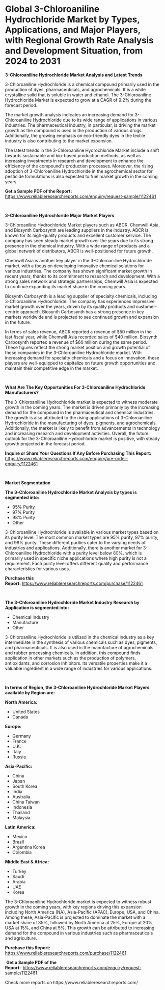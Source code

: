 <p><h1>Global 3-Chloroaniline Hydrochloride Market by Types, Applications, and Major Players, with Regional Growth Rate Analysis and Development Situation, from 2024 to 2031</h1></p><p><strong>3-Chloroaniline Hydrochloride Market Analysis and Latest Trends</strong></p>
<p><p>3-Chloroaniline Hydrochloride is a chemical compound primarily used in the production of dyes, pharmaceuticals, and agrochemicals. It is a white crystalline solid that is soluble in water and ethanol. The 3-Chloroaniline Hydrochloride Market is expected to grow at a CAGR of 9.2% during the forecast period. </p><p>The market growth analysis indicates an increasing demand for 3-Chloroaniline Hydrochloride due to its wide range of applications in various industries. The pharmaceutical industry, in particular, is driving the market growth as the compound is used in the production of various drugs. Additionally, the growing emphasis on eco-friendly dyes in the textile industry is also contributing to the market expansion.</p><p>The latest trends in the 3-Chloroaniline Hydrochloride Market include a shift towards sustainable and bio-based production methods, as well as increasing investments in research and development to enhance the efficiency of the compound's production processes. Moreover, the rising adoption of 3-Chloroaniline Hydrochloride in the agrochemical sector for pesticide formulations is also expected to fuel market growth in the coming years.</p></p>
<p><strong>Get a Sample PDF of the Report:&nbsp;</strong> <a href="https://www.reliableresearchreports.com/enquiry/request-sample/1122461">https://www.reliableresearchreports.com/enquiry/request-sample/1122461</a></p>
<p>&nbsp;</p>
<p><strong>3-Chloroaniline Hydrochloride Major Market Players</strong></p>
<p><p>3-Chloroaniline Hydrochloride Market players such as ABCR, Chemwill Asia, and Biosynth Carbosynth are leading suppliers in the industry. ABCR is known for its high-quality products and excellent customer service. The company has seen steady market growth over the years due to its strong presence in the chemical industry. With a wide range of products and a global network of distributors, ABCR is well-positioned for future growth.</p><p>Chemwill Asia is another key player in the 3-Chloroaniline Hydrochloride market, with a focus on developing innovative chemical solutions for various industries. The company has shown significant market growth in recent years, thanks to its commitment to research and development. With a strong sales network and strategic partnerships, Chemwill Asia is expected to continue expanding its market share in the coming years.</p><p>Biosynth Carbosynth is a leading supplier of specialty chemicals, including 3-Chloroaniline Hydrochloride. The company has experienced impressive market growth over the years, driven by its quality products and customer-centric approach. Biosynth Carbosynth has a strong presence in key markets worldwide and is projected to see continued growth and expansion in the future.</p><p>In terms of sales revenue, ABCR reported a revenue of $50 million in the last fiscal year, while Chemwill Asia recorded sales of $40 million. Biosynth Carbosynth reported a revenue of $60 million during the same period. These figures reflect the strong market position and growth potential of these companies in the 3-Chloroaniline Hydrochloride market. With increasing demand for specialty chemicals and a focus on innovation, these players are well-equipped to capitalize on future growth opportunities and maintain their competitive edge in the market.</p></p>
<p>&nbsp;</p>
<p><strong>What Are The Key Opportunities For 3-Chloroaniline Hydrochloride Manufacturers?</strong></p>
<p><p>The 3-Chloroaniline Hydrochloride market is expected to witness moderate growth in the coming years. The market is driven primarily by the increasing demand for the compound in the pharmaceutical and chemical industries. The growth is also attributed to the rising applications of 3-Chloroaniline Hydrochloride in the manufacturing of dyes, pigments, and agrochemicals. Additionally, the market is likely to benefit from advancements in technology and increasing research and development activities. Overall, the future outlook for the 3-Chloroaniline Hydrochloride market is positive, with steady growth projected in the forecast period.</p></p>
<p><strong>Inquire or Share Your Questions If Any Before Purchasing This Report:</strong> <a href="https://www.reliableresearchreports.com/enquiry/pre-order-enquiry/1122461">https://www.reliableresearchreports.com/enquiry/pre-order-enquiry/1122461</a></p>
<p>&nbsp;</p>
<p><strong>Market Segmentation</strong></p>
<p><strong>The 3-Chloroaniline Hydrochloride Market Analysis by types is segmented into:</strong></p>
<p><ul><li>95% Purity</li><li>97% Purity</li><li>98% Purity</li><li>Other</li></ul></p>
<p><p>3-Chloroaniline Hydrochloride is available in various market types based on its purity level. The most common market types are 95% purity, 97% purity, and 98% purity. These different purities cater to the varying needs of industries and applications. Additionally, there is another market for 3-Chloroaniline Hydrochloride with a purity level below 80%, which is primarily used in specific niche applications where high purity is not a requirement. Each purity level offers different quality and performance characteristics for various uses.</p></p>
<p><strong>Purchase this Report:&nbsp;</strong><a href="https://www.reliableresearchreports.com/purchase/1122461">https://www.reliableresearchreports.com/purchase/1122461</a></p>
<p>&nbsp;</p>
<p><strong>The 3-Chloroaniline Hydrochloride Market Industry Research by Application is segmented into:</strong></p>
<p><ul><li>Chemical Industry</li><li>Manufacture</li><li>Other</li></ul></p>
<p><p>3-Chloroaniline Hydrochloride is utilized in the chemical industry as a key intermediate in the synthesis of various chemicals such as dyes, pigments, and pharmaceuticals. It is also used in the manufacture of agrochemicals and rubber processing chemicals. In addition, this compound finds application in other markets such as the production of polymers, antioxidants, and corrosion inhibitors. Its versatile properties make it a valuable ingredient in a wide range of industries for various applications.</p></p>
<p>&nbsp;</p>
<p><strong>In terms of Region, the 3-Chloroaniline Hydrochloride Market Players available by Region are:</strong></p>
<p>
    <p> <strong> North America: </strong>
        <ul>
            <li>United States</li>
            <li>Canada</li>
        </ul>
        </p> 
    <p> <strong> Europe: </strong>
        <ul>
            <li>Germany</li>
            <li>France</li>
            <li>U.K.</li>
            <li>Italy</li>
            <li>Russia</li>
        </ul>
        </p> 
    <p> <strong> Asia-Pacific: </strong>
        <ul>
            <li>China</li>
            <li>Japan</li>
            <li>South Korea</li>
            <li>India</li>
            <li>Australia</li>
            <li>China Taiwan</li>
            <li>Indonesia</li>
            <li>Thailand</li>
            <li>Malaysia</li>
        </ul>
        </p> 
    <p> <strong> Latin America: </strong>
        <ul>
            <li>Mexico</li>
            <li>Brazil</li>
            <li>Argentina Korea</li>
            <li>Colombia</li>
        </ul>
        </p> 
    <p> <strong> Middle East & Africa: </strong>
        <ul>
            <li>Turkey</li>
            <li>Saudi</li>
            <li>Arabia</li>
            <li>UAE</li>
            <li>Korea</li>
        </ul>
    </p>
    </p>
<p><p>The 3-Chloroaniline Hydrochloride market is expected to witness robust growth in the coming years, with key regions driving this expansion including North America (NA), Asia-Pacific (APAC), Europe, USA, and China. Among these, Asia-Pacific is projected to dominate the market with a market share of 35%, followed by North America at 25%, Europe at 20%, USA at 15%, and China at 5%. This growth can be attributed to increasing demand for the compound in various industries such as pharmaceuticals and agriculture.</p></p>
<p><strong>Purchase this Report: </strong><a href="https://www.reliableresearchreports.com/purchase/1122461">https://www.reliableresearchreports.com/purchase/1122461</a></p>
<p>&nbsp;<strong>Get a Sample PDF of the Report:&nbsp;&nbsp;</strong><a href="https://www.reliableresearchreports.com/enquiry/request-sample/1122461">https://www.reliableresearchreports.com/enquiry/request-sample/1122461</a></p>
<p><strong></strong></p>
<p>Check more reports on https://www.reliableresearchreports.com/</p>